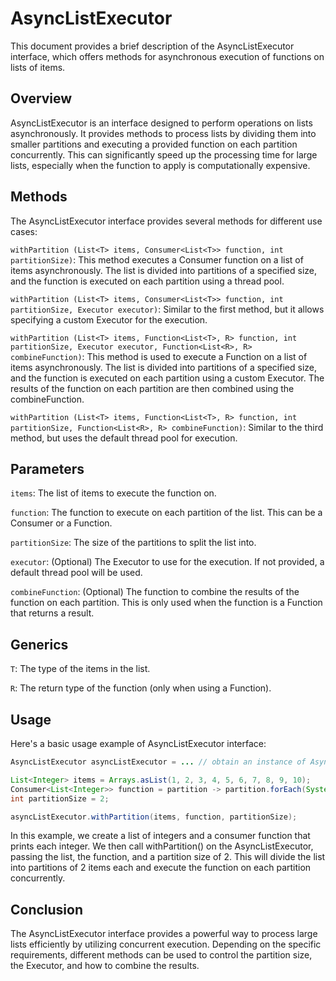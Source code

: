 # AsyncListExecutor
This document provides a brief description of the AsyncListExecutor interface, which offers methods for asynchronous execution of functions on lists of items.

## Overview
AsyncListExecutor is an interface designed to perform operations on lists asynchronously. It provides methods to process lists by dividing them into smaller partitions and executing a provided function on each partition concurrently. This can significantly speed up the processing time for large lists, especially when the function to apply is computationally expensive.

## Methods
The AsyncListExecutor interface provides several methods for different use cases:

`withPartition (List<T> items, Consumer<List<T>> function, int partitionSize)`: This method executes a Consumer function on a list of items asynchronously. The list is divided into partitions of a specified size, and the function is executed on each partition using a thread pool.

`withPartition (List<T> items, Consumer<List<T>> function, int partitionSize, Executor executor)`: Similar to the first method, but it allows specifying a custom Executor for the execution.

`withPartition (List<T> items, Function<List<T>, R> function, int partitionSize, Executor executor, Function<List<R>, R> combineFunction)`: This method is used to execute a Function on a list of items asynchronously. The list is divided into partitions of a specified size, and the function is executed on each partition using a custom Executor. The results of the function on each partition are then combined using the combineFunction.

`withPartition (List<T> items, Function<List<T>, R> function, int partitionSize, Function<List<R>, R> combineFunction)`: Similar to the third method, but uses the default thread pool for execution.

## Parameters
`items`: The list of items to execute the function on.

`function`: The function to execute on each partition of the list. This can be a Consumer or a Function.

`partitionSize`: The size of the partitions to split the list into.

`executor`: (Optional) The Executor to use for the execution. If not provided, a default thread pool will be used.

`combineFunction`: (Optional) The function to combine the results of the function on each partition. This is only used when the function is a Function that returns a result.

## Generics
`T`: The type of the items in the list.

`R`: The return type of the function (only when using a Function).

## Usage
Here's a basic usage example of AsyncListExecutor interface:

```java
AsyncListExecutor asyncListExecutor = ... // obtain an instance of AsyncListExecutor

List<Integer> items = Arrays.asList(1, 2, 3, 4, 5, 6, 7, 8, 9, 10);
Consumer<List<Integer>> function = partition -> partition.forEach(System.out::println);
int partitionSize = 2;

asyncListExecutor.withPartition(items, function, partitionSize);
```
In this example, we create a list of integers and a consumer function that prints each integer. We then call withPartition() on the AsyncListExecutor, passing the list, the function, and a partition size of 2. This will divide the list into partitions of 2 items each and execute the function on each partition concurrently.

## Conclusion
The AsyncListExecutor interface provides a powerful way to process large lists efficiently by utilizing concurrent execution.
Depending on the specific requirements, different methods can be used to control the partition size, the Executor, and how to combine the results.
